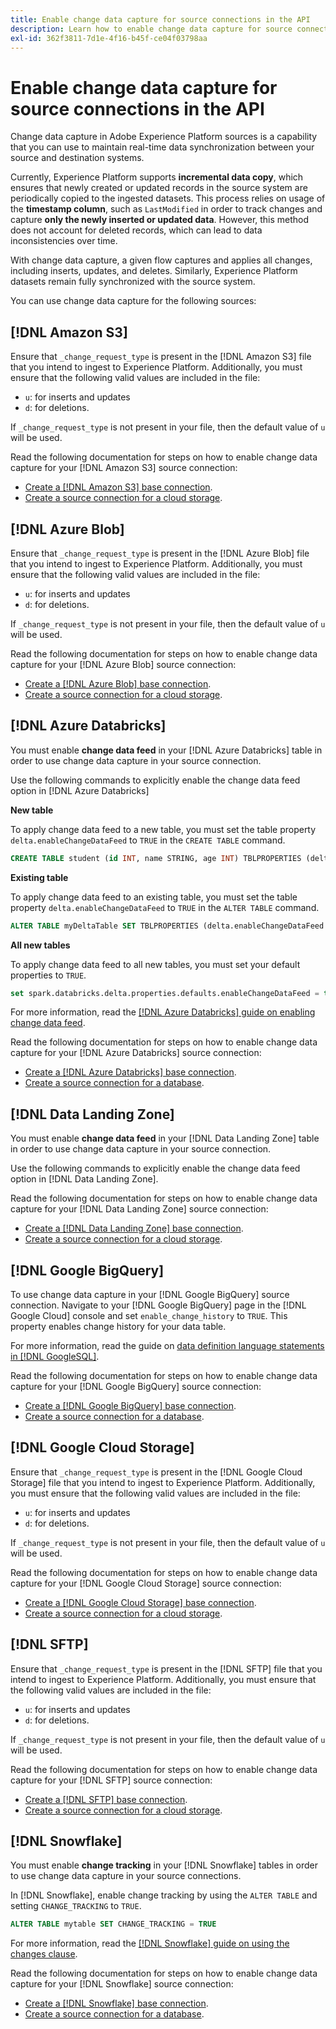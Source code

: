 ```yaml
---
title: Enable change data capture for source connections in the API
description: Learn how to enable change data capture for source connections in the API
exl-id: 362f3811-7d1e-4f16-b45f-ce04f03798aa
---
```

# Enable change data capture for source connections in the API

Change data capture in Adobe Experience Platform sources is a capability that you can use to maintain real-time data synchronization between your source and destination systems.

Currently, Experience Platform supports **incremental data copy**, which ensures that newly created or updated records in the source system are periodically copied to the ingested datasets. This process relies on usage of the **timestamp column**, such as `LastModified` in order to track changes and capture **only the newly inserted or updated data**. However, this method does not account for deleted records, which can lead to data inconsistencies over time.

With change data capture, a given flow captures and applies all changes, including inserts, updates, and deletes. Similarly, Experience Platform datasets remain fully synchronized with the source system.

You can use change data capture for the following sources:

## [!DNL Amazon S3]

Ensure that `_change_request_type` is present in the [!DNL Amazon S3] file that you intend to ingest to Experience Platform. Additionally, you must ensure that the following valid values are included in the file:

* `u`: for inserts and updates
* `d`: for deletions.

If `_change_request_type` is not present in your file, then the default value of `u` will be used.

Read the following documentation for steps on how to enable change data capture for your [!DNL Amazon S3] source connection:

* [Create a [!DNL Amazon S3] base connection](../api/create/cloud-storage/s3.md).
* [Create a source connection for a cloud storage](../api/collect/cloud-storage.md#create-a-source-connection).

## [!DNL Azure Blob]

Ensure that `_change_request_type` is present in the [!DNL Azure Blob] file that you intend to ingest to Experience Platform. Additionally, you must ensure that the following valid values are included in the file:

* `u`: for inserts and updates
* `d`: for deletions.

If `_change_request_type` is not present in your file, then the default value of `u` will be used.

Read the following documentation for steps on how to enable change data capture for your [!DNL Azure Blob] source connection:

* [Create a [!DNL Azure Blob] base connection](../api/create/cloud-storage/blob.md).
* [Create a source connection for a cloud storage](../api/collect/cloud-storage.md#create-a-source-connection).

## [!DNL Azure Databricks]

You must enable **change data feed** in your [!DNL Azure Databricks] table in order to use change data capture in your source connection.

Use the following commands to explicitly enable the change data feed option in [!DNL Azure Databricks]

**New table**

To apply change data feed to a new table, you must set the table property `delta.enableChangeDataFeed` to `TRUE` in the  `CREATE TABLE` command.

```sql
CREATE TABLE student (id INT, name STRING, age INT) TBLPROPERTIES (delta.enableChangeDataFeed = true)
```

**Existing table**

To apply change data feed to an existing table, you must set the table property `delta.enableChangeDataFeed` to `TRUE` in the  `ALTER TABLE` command.

```sql
ALTER TABLE myDeltaTable SET TBLPROPERTIES (delta.enableChangeDataFeed = true)
```

**All new tables**

To apply change data feed to all new tables, you must set your default properties to `TRUE`.

```sql
set spark.databricks.delta.properties.defaults.enableChangeDataFeed = true;
```

For more information, read the [[!DNL Azure Databricks] guide on enabling change data feed](https://docs.databricks.com/aws/en/delta/delta-change-data-feed#enable-change-data-feed).

Read the following documentation for steps on how to enable change data capture for your [!DNL Azure Databricks] source connection:

* [Create a [!DNL Azure Databricks] base connection](../api/create/databases/databricks.md).
* [Create a source connection for a database](../api/collect/database-nosql.md#create-a-source-connection).

## [!DNL Data Landing Zone]

You must enable **change data feed** in your [!DNL Data Landing Zone] table in order to use change data capture in your source connection.

Use the following commands to explicitly enable the change data feed option in [!DNL Data Landing Zone].

Read the following documentation for steps on how to enable change data capture for your [!DNL Data Landing Zone] source connection:

* [Create a [!DNL Data Landing Zone] base connection](../api/create/cloud-storage/data-landing-zone.md).
* [Create a source connection for a cloud storage](../api/collect/cloud-storage.md#create-a-source-connection).

## [!DNL Google BigQuery]

To use change data capture in your [!DNL Google BigQuery] source connection. Navigate to your [!DNL Google BigQuery] page in the [!DNL Google Cloud] console and set `enable_change_history` to `TRUE`. This property enables change history for your data table.

For more information, read the guide on [data definition language statements in [!DNL GoogleSQL]](https://cloud.google.com/bigquery/docs/reference/standard-sql/data-definition-language#table_option_list).

Read the following documentation for steps on how to enable change data capture for your [!DNL Google BigQuery] source connection:

* [Create a [!DNL Google BigQuery] base connection](../api/create/databases/bigquery.md).
* [Create a source connection for a database](../api/collect/database-nosql.md#create-a-source-connection).

## [!DNL Google Cloud Storage]

Ensure that `_change_request_type` is present in the [!DNL Google Cloud Storage] file that you intend to ingest to Experience Platform. Additionally, you must ensure that the following valid values are included in the file:

* `u`: for inserts and updates
* `d`: for deletions.

If `_change_request_type` is not present in your file, then the default value of `u` will be used.

Read the following documentation for steps on how to enable change data capture for your [!DNL Google Cloud Storage] source connection:

* [Create a [!DNL Google Cloud Storage] base connection](../api/create/cloud-storage/google.md).
* [Create a source connection for a cloud storage](../api/collect/cloud-storage.md#create-a-source-connection).


## [!DNL SFTP]

Ensure that `_change_request_type` is present in the [!DNL SFTP] file that you intend to ingest to Experience Platform. Additionally, you must ensure that the following valid values are included in the file:

* `u`: for inserts and updates
* `d`: for deletions.

If `_change_request_type` is not present in your file, then the default value of `u` will be used.

Read the following documentation for steps on how to enable change data capture for your [!DNL SFTP] source connection:

* [Create a [!DNL SFTP] base connection](../api/create/cloud-storage/sftp.md).
* [Create a source connection for a cloud storage](../api/collect/cloud-storage.md#create-a-source-connection).


## [!DNL Snowflake]

You must enable **change tracking** in your [!DNL Snowflake] tables in order to use change data capture in your source connections.

In [!DNL Snowflake], enable change tracking by using the `ALTER TABLE` and setting `CHANGE_TRACKING` to `TRUE`.

```sql
ALTER TABLE mytable SET CHANGE_TRACKING = TRUE
```

For more information, read the [[!DNL Snowflake] guide on using the changes clause](https://docs.snowflake.com/en/sql-reference/constructs/changes#usage-notes).

Read the following documentation for steps on how to enable change data capture for your [!DNL Snowflake] source connection:

* [Create a [!DNL Snowflake] base connection](../api/create/databases/snowflake.md).
* [Create a source connection for a database](../api/collect/database-nosql.md#create-a-source-connection).
